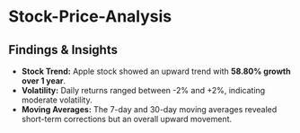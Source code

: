 # Stock-Price-Analysis
## Findings & Insights

- **Stock Trend:** Apple stock showed an upward trend with **58.80% growth over 1 year**.
- **Volatility:** Daily returns ranged between -2% and +2%, indicating moderate volatility.
- **Moving Averages:** The 7-day and 30-day moving averages revealed short-term corrections but an overall upward movement.
